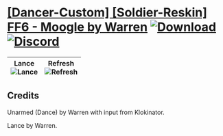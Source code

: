 # [\[Dancer-Custom\] \[Soldier-Reskin\] FF6 - Moogle by Warren](https://github.com/Klokinator/FE-Repo/tree/main/Battle%20Animations/Bards,%20Dancers,%20Suppliers,%20Misc/%5BDancer-Custom%5D%20%5BSoldier-Reskin%5D%20FF6%20-%20Moogle%20by%20Warren) [![Download](https://img.shields.io/badge/Download--red?style=social&logo=github)](https://minhaskamal.github.io/DownGit/#/home?url=https://github.com/Klokinator/FE-Repo/tree/main/Battle%20Animations/Bards,%20Dancers,%20Suppliers,%20Misc/%5BDancer-Custom%5D%20%5BSoldier-Reskin%5D%20FF6%20-%20Moogle%20by%20Warren) [![Discord](https://img.shields.io/badge/Discord--blue?style=social&logo=discord)](https://discord.gg/C7VNGnyTPA)

| <b>Lance</b><br/><img alt="Lance" src="https://raw.githubusercontent.com/Klokinator/FE-Repo/main/Battle%20Animations/Bards,%20Dancers,%20Suppliers,%20Misc/%5BDancer-Custom%5D%20%5BSoldier-Reskin%5D%20FF6%20-%20Moogle%20by%20Warren/2.%20Lance/Lance.gif"/> | <b>Refresh</b><br/><img alt="Refresh" src="https://raw.githubusercontent.com/Klokinator/FE-Repo/main/Battle%20Animations/Bards,%20Dancers,%20Suppliers,%20Misc/%5BDancer-Custom%5D%20%5BSoldier-Reskin%5D%20FF6%20-%20Moogle%20by%20Warren/8.%20Refresh/Refresh.gif"/> |
| :---: | :---: |

## Credits

Unarmed (Dance) by Warren with input from Klokinator.

Lance by Warren.

